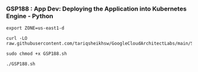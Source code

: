 ### GSP188 : App Dev: Deploying the Application into Kubernetes Engine - Python 

```
export ZONE=us-east1-d
```

```
curl -LO raw.githubusercontent.com/tariqsheikhsw/GoogleCloudArchitectLabs/main/Solutions/GSP188.sh

sudo chmod +x GSP188.sh

./GSP188.sh
```


